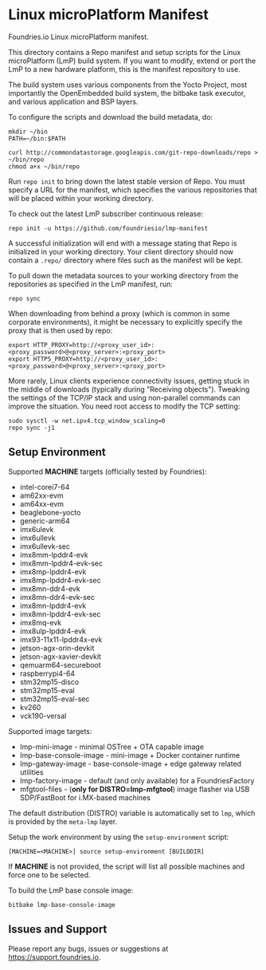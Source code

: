 Linux microPlatform Manifest
============================

Foundries.io Linux microPlatform manifest.

This directory contains a Repo manifest and setup scripts for the
Linux microPlatform (LmP) build system. If you want to modify, extend or port
the LmP to a new hardware platform, this is the manifest repository to use.

The build system uses various components from the Yocto Project, most
importantly the OpenEmbedded build system, the bitbake task executor, and
various application and BSP layers.

To configure the scripts and download the build metadata, do:

```
mkdir ~/bin
PATH=~/bin:$PATH

curl http://commondatastorage.googleapis.com/git-repo-downloads/repo > ~/bin/repo
chmod a+x ~/bin/repo
```

Run `repo init` to bring down the latest stable version of Repo. You must
specify a URL for the manifest, which specifies the various repositories that
will be placed within your working directory.

To check out the latest LmP subscriber continuous release:

```
repo init -u https://github.com/foundriesio/lmp-manifest
```

A successful initialization will end with a message stating that Repo
is initialized in your working directory. Your client directory should
now contain a `.repo/` directory where files such as the manifest will be kept.

To pull down the metadata sources to your working directory from the
repositories as specified in the LmP manifest, run:

```
repo sync
```

When downloading from behind a proxy (which is common in some
corporate environments), it might be necessary to explicitly specify the proxy
that is then used by repo:

```
export HTTP_PROXY=http://<proxy_user_id>:<proxy_password>@<proxy_server>:<proxy_port>
export HTTPS_PROXY=http://<proxy_user_id>:<proxy_password>@<proxy_server>:<proxy_port>
```

More rarely, Linux clients experience connectivity issues, getting stuck in the
middle of downloads (typically during "Receiving objects"). Tweaking the
settings of the TCP/IP stack and using non-parallel commands can improve the
situation. You need root access to modify the TCP setting:

```
sudo sysctl -w net.ipv4.tcp_window_scaling=0
repo sync -j1
```

Setup Environment
-----------------

Supported **MACHINE** targets (officially tested by Foundries):

* intel-corei7-64
* am62xx-evm
* am64xx-evm
* beaglebone-yocto
* generic-arm64
* imx6ulevk
* imx6ullevk
* imx6ullevk-sec
* imx8mm-lpddr4-evk
* imx8mm-lpddr4-evk-sec
* imx8mp-lpddr4-evk
* imx8mp-lpddr4-evk-sec
* imx8mn-ddr4-evk
* imx8mn-ddr4-evk-sec
* imx8mn-lpddr4-evk
* imx8mn-lpddr4-evk-sec
* imx8mq-evk
* imx8ulp-lpddr4-evk
* imx93-11x11-lpddr4x-evk
* jetson-agx-orin-devkit
* jetson-agx-xavier-devkit
* qemuarm64-secureboot
* raspberrypi4-64
* stm32mp15-disco
* stm32mp15-eval
* stm32mp15-eval-sec
* kv260
* vck190-versal

Supported image targets:

* lmp-mini-image          - minimal OSTree + OTA capable image
* lmp-base-console-image  - mini-image + Docker container runtime
* lmp-gateway-image       - base-console-image + edge gateway related utilities
* lmp-factory-image       - default (and only available) for a FoundriesFactory
* mfgtool-files           - (**only for DISTRO=lmp-mfgtool**) image flasher via
                            USB SDP/FastBoot for i.MX-based machines

The default distribution (DISTRO) variable is automatically set to `lmp`,
which is provided by the `meta-lmp` layer.

Setup the work environment by using the `setup-environment` script:

```
[MACHINE=<MACHINE>] source setup-environment [BUILDDIR]
```

If **MACHINE** is not provided, the script will list all possible machines and
force one to be selected.

To build the LmP base console image:

```
bitbake lmp-base-console-image
```

Issues and Support
------------------

Please report any bugs, issues or suggestions at <https://support.foundries.io>.
